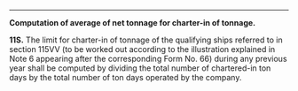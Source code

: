 ****

**Computation of average of net tonnage for charter-in of tonnage.**

**11S.** The limit for charter-in of tonnage of the qualifying ships referred to in section 115VV (to be worked out according to the illustration explained in Note 6 appearing after the corresponding Form No. 66) during any previous year shall be computed by dividing the total number of chartered-in ton days by the total number of ton days operated by the company.